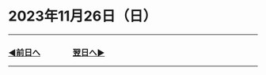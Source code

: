 # 2023年11月26日（日）

---

### [◀️前日へ](https://github.com/yuasys/chatty-journal/blob/main/2023/11/2023-11-25.md)&emsp;&emsp;&emsp;&emsp;[翌日へ▶️](https://github.com/yuasys/chatty-journal/blob/main/2023/11/2023-11-27.md)

---

